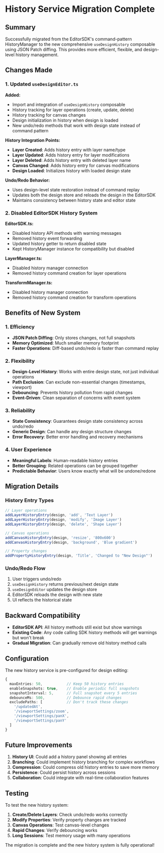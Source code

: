# History Service Migration Complete

## Summary

Successfully migrated from the EditorSDK's command-pattern HistoryManager to the new comprehensive `useDesignHistory` composable using JSON Patch diffing. This provides more efficient, flexible, and design-level history management.

## Changes Made

### 1. Updated `useDesignEditor.ts`

**Added:**
- Import and integration of `useDesignHistory` composable
- History tracking for layer operations (create, update, delete)
- History tracking for canvas changes
- Design initialization in history when design is loaded
- New undo/redo methods that work with design state instead of command pattern

**History Integration Points:**
- **Layer Created**: Adds history entry with layer name/type
- **Layer Updated**: Adds history entry for layer modifications
- **Layer Deleted**: Adds history entry with deleted layer name
- **Canvas Changed**: Adds history entry for canvas modifications
- **Design Loaded**: Initializes history with loaded design state

**Undo/Redo Behavior:**
- Uses design-level state restoration instead of command replay
- Updates both the design store and reloads the design in the EditorSDK
- Maintains consistency between history state and editor state

### 2. Disabled EditorSDK History System

**EditorSDK.ts:**
- Disabled history API methods with warning messages
- Removed history event forwarding
- Updated history getter to return disabled state
- Kept HistoryManager instance for compatibility but disabled

**LayerManager.ts:**
- Disabled history manager connection
- Removed history command creation for layer operations

**TransformManager.ts:**
- Disabled history manager connection
- Removed history command creation for transform operations

## Benefits of New System

### 1. **Efficiency**
- **JSON Patch Diffing**: Only stores changes, not full snapshots
- **Memory Optimized**: Much smaller memory footprint
- **Faster Operations**: Diff-based undo/redo is faster than command replay

### 2. **Flexibility**
- **Design-Level History**: Works with entire design state, not just individual operations
- **Path Exclusion**: Can exclude non-essential changes (timestamps, viewport)
- **Debouncing**: Prevents history pollution from rapid changes
- **Event-Driven**: Clean separation of concerns with event system

### 3. **Reliability**
- **State Consistency**: Guarantees design state consistency across undo/redo
- **Generic Design**: Can handle any design structure changes
- **Error Recovery**: Better error handling and recovery mechanisms

### 4. **User Experience**
- **Meaningful Labels**: Human-readable history entries
- **Better Grouping**: Related operations can be grouped together
- **Predictable Behavior**: Users know exactly what will be undone/redone

## Migration Details

### History Entry Types
```typescript
// Layer operations
addLayerHistoryEntry(design, 'add', 'Text Layer')
addLayerHistoryEntry(design, 'modify', 'Image Layer')
addLayerHistoryEntry(design, 'delete', 'Shape Layer')

// Canvas operations  
addCanvasHistoryEntry(design, 'resize', '800x600')
addCanvasHistoryEntry(design, 'background', 'Blue gradient')

// Property changes
addPropertyHistoryEntry(design, 'Title', 'Changed to "New Design"')
```

### Undo/Redo Flow
1. User triggers undo/redo
2. `useDesignHistory` returns previous/next design state
3. `useDesignEditor` updates the design store
4. EditorSDK reloads the design with new state
5. UI reflects the historical state

## Backward Compatibility

- **EditorSDK API**: All history methods still exist but show warnings
- **Existing Code**: Any code calling SDK history methods will get warnings but won't break
- **Gradual Migration**: Can gradually remove old history method calls

## Configuration

The new history service is pre-configured for design editing:

```typescript
{
  maxEntries: 50,           // Keep 50 history entries
  enableSnapshots: true,    // Enable periodic full snapshots
  snapshotInterval: 5,      // Full snapshot every 5 entries
  debounceMs: 500,          // Debounce rapid changes
  excludePaths: [           // Don't track these changes
    '/updatedAt',
    '/viewportSettings/zoom',
    '/viewportSettings/panX',
    '/viewportSettings/panY'
  ]
}
```

## Future Improvements

1. **History UI**: Could add a history panel showing all entries
2. **Branching**: Could implement history branching for complex workflows
3. **Compression**: Could compress old history entries to save more memory
4. **Persistence**: Could persist history across sessions
5. **Collaboration**: Could integrate with real-time collaboration features

## Testing

To test the new history system:

1. **Create/Delete Layers**: Check undo/redo works correctly
2. **Modify Properties**: Verify property changes are tracked
3. **Canvas Operations**: Test canvas-level changes
4. **Rapid Changes**: Verify debouncing works
5. **Long Sessions**: Test memory usage with many operations

The migration is complete and the new history system is fully operational!
